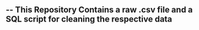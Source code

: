 -- 
This Repository Contains a raw .csv file 
and a SQL script for cleaning the respective data 
--
